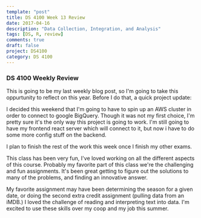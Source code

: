 ```yaml
---
template: "post"
title: DS 4100 Week 13 Review
date: 2017-04-16
description: "Data Collection, Integration, and Analysis"
tags: [DS, R, review]
comments: true
draft: false
project: DS4100
category: DS 4100
---
```


### DS 4100 Weekly Review

This is going to be my last weekly blog post, so I'm going to take this oppurtunity to reflect on this year. Before I do that, a quick project update:

I decided this weekend that I'm going to have to spin up an AWS cluster in order to connect to google BigQuery. Though it was not my first choice, I'm pretty sure it's the only way this project is going to work. I'm still going to have my frontend react server which will connect to it, but now i have to do some more config stuff on the backend. 

I plan to finish the rest of the work this week once I finish my other exams. 

This class has been very fun, I've loved working on all the different aspects of this course. Probably my favorite part of this class we're the challenging and fun assignments. It's been great getting to figure out the solutions to many of the problems, and finding an innovative answer. 

My favorite assignment may have been determining the season for a given date, or doing the second extra credit assignment (pulling data from an iMDB.) I loved the challenge of reading and interpreting text into data. I'm excited to use these skills over my coop and my job this summer.